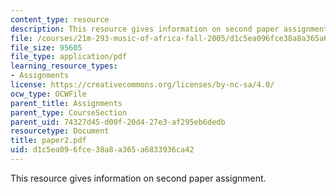 ```yaml
---
content_type: resource
description: This resource gives information on second paper assignment.
file: /courses/21m-293-music-of-africa-fall-2005/d1c5ea096fce38a8a365a6833936ca42_paper2.pdf
file_size: 95605
file_type: application/pdf
learning_resource_types:
- Assignments
license: https://creativecommons.org/licenses/by-nc-sa/4.0/
ocw_type: OCWFile
parent_title: Assignments
parent_type: CourseSection
parent_uid: 74327d45-d00f-20d4-27e3-af295eb6dedb
resourcetype: Document
title: paper2.pdf
uid: d1c5ea09-6fce-38a8-a365-a6833936ca42
---
```

This resource gives information on second paper assignment.